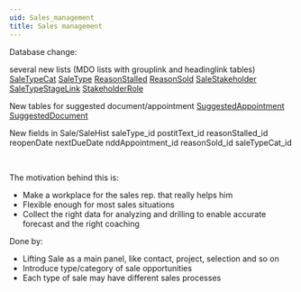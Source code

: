```yaml
---
uid: Sales_management
title: Sales management
---
```


Database change:

several new lists (MDO lists with grouplink and headinglink tables)
[SaleTypeCat](../Tables/SaleTypeCat.md)
[SaleType](../Tables/SaleType.md)
[ReasonStalled](../Tables/ReasonStalled.md)
[ReasonSold](../Tables/ReasonSold.md)
[SaleStakeholder](../Tables/SaleStakeholder.md)
[SaleTypeStageLink](../Tables/SaleTypeStageLink.md)
[StakeholderRole](../Tables/StakeholderRole.md)

New tables for suggested document/appointment
[SuggestedAppointment](../Tables/SuggestedAppointment.md)
[SuggestedDocument](../Tables/SuggestedDocument.md)

New fields in Sale/SaleHist
saleType\_id
postitText\_id
reasonStalled\_id
reopenDate
nextDueDate
nddAppointment\_id
reasonSold\_id
saleTypeCat\_id

 

The motivation behind this is:

-   Make a workplace for the sales rep. that really helps him
-   Flexible enough for most sales situations
-   Collect the right data for analyzing and drilling to enable accurate forecast and the right coaching

Done by:

-   Lifting Sale as a main panel, like contact, project, selection and so on
-   Introduce type/category of sale opportunities
-   Each type of sale may have different sales processes